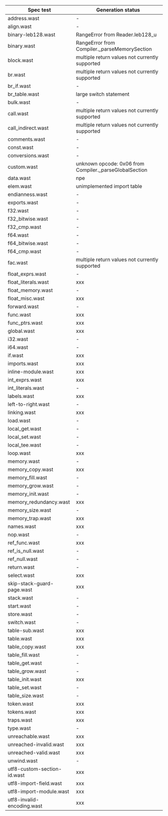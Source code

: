 | Spec test | Generation status |
| --- | --- |
| address.wast | - |
| align.wast | - |
| binary-leb128.wast | RangeError from Reader.leb128_u |
| binary.wast | RangeError from Compiler._parseMemorySection |
| block.wast | multiple return values not currently supported |
| br.wast | multiple return values not currently supported |
| br_if.wast | - |
| br_table.wast | large switch statement |
| bulk.wast | - |
| call.wast | multiple return values not currently supported |
| call_indirect.wast | multiple return values not currently supported |
| comments.wast | - |
| const.wast | - |
| conversions.wast | - |
| custom.wast | unknown opcode: 0x06 from Compiler._parseGlobalSection |
| data.wast | npe |
| elem.wast | unimplemented import table |
| endianness.wast | - |
| exports.wast | - |
| f32.wast | - |
| f32_bitwise.wast | - |
| f32_cmp.wast | - |
| f64.wast | - |
| f64_bitwise.wast | - |
| f64_cmp.wast | - |
| fac.wast | multiple return values not currently supported |
| float_exprs.wast | - |
| float_literals.wast | xxx |
| float_memory.wast | - |
| float_misc.wast | xxx |
| forward.wast | - |
| func.wast | xxx |
| func_ptrs.wast | xxx |
| global.wast | xxx |
| i32.wast | - |
| i64.wast | - |
| if.wast | xxx |
| imports.wast | xxx |
| inline-module.wast | xxx |
| int_exprs.wast | xxx |
| int_literals.wast | - |
| labels.wast | xxx |
| left-to-right.wast | - |
| linking.wast | xxx |
| load.wast | - |
| local_get.wast | - |
| local_set.wast | - |
| local_tee.wast | - |
| loop.wast | xxx |
| memory.wast | - |
| memory_copy.wast | xxx |
| memory_fill.wast | - |
| memory_grow.wast | - |
| memory_init.wast | - |
| memory_redundancy.wast | xxx |
| memory_size.wast | - |
| memory_trap.wast | xxx |
| names.wast | xxx |
| nop.wast | - |
| ref_func.wast | xxx |
| ref_is_null.wast | - |
| ref_null.wast | - |
| return.wast | - |
| select.wast | xxx |
| skip-stack-guard-page.wast | xxx |
| stack.wast | - |
| start.wast | - |
| store.wast | - |
| switch.wast | - |
| table-sub.wast | xxx |
| table.wast | xxx |
| table_copy.wast | xxx |
| table_fill.wast | - |
| table_get.wast | - |
| table_grow.wast | - |
| table_init.wast | xxx |
| table_set.wast | - |
| table_size.wast | - |
| token.wast | xxx |
| tokens.wast | xxx |
| traps.wast | xxx |
| type.wast | - |
| unreachable.wast | xxx |
| unreached-invalid.wast | xxx |
| unreached-valid.wast | xxx |
| unwind.wast | - |
| utf8-custom-section-id.wast | xxx |
| utf8-import-field.wast | xxx |
| utf8-import-module.wast | xxx |
| utf8-invalid-encoding.wast | xxx |
